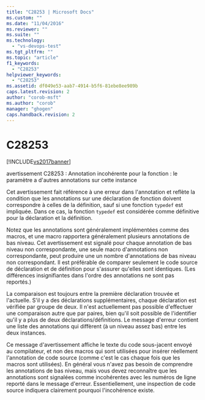 ```yaml
---
title: "C28253 | Microsoft Docs"
ms.custom: ""
ms.date: "11/04/2016"
ms.reviewer: ""
ms.suite: ""
ms.technology: 
  - "vs-devops-test"
ms.tgt_pltfrm: ""
ms.topic: "article"
f1_keywords: 
  - "C28253"
helpviewer_keywords: 
  - "C28253"
ms.assetid: df049e53-aab7-4914-b5f6-81ebe8ee989b
caps.latest.revision: 2
author: "corob-msft"
ms.author: "corob"
manager: "ghogen"
caps.handback.revision: 2
---
```

# C28253
[!INCLUDE[vs2017banner](../code-quality/includes/vs2017banner.md)]

avertissement C28253 : Annotation incohérente pour la fonction : le paramètre a d'autres annotations sur cette instance  
  
 Cet avertissement fait référence à une erreur dans l'annotation et reflète la condition que les annotations sur une déclaration de fonction doivent correspondre à celles de la définition, sauf si une fonction `typedef` est impliquée.  Dans ce cas, la fonction `typedef` est considérée comme définitive pour la déclaration et la définition.  
  
 Notez que les annotations sont généralement implémentées comme des macros, et une macro rapportera généralement plusieurs annotations de bas niveau.  Cet avertissement est signalé pour chaque annotation de bas niveau non correspondante, une seule macro d'annotations non correspondante, peut produire une un nombre d'annotations de bas niveau non correspondant.  Il est préférable de comparer seulement le code source de déclaration et de définition pour s'assurer qu'elles sont identiques. \(Les différences insignifiantes dans l'ordre des annotations ne sont pas reportés.\)  
  
 La comparaison est toujours entre la première déclaration trouvée et l'actuelle.  S'il y a des déclarations supplémentaires, chaque déclaration est vérifiée par groupe de deux.  Il n'est actuellement pas possible d'effectuer une comparaison autre que par paires, bien qu'il soit possible de l'identifier qu'il y a plus de deux déclarations\/définitions.  Le message d'erreur contient une liste des annotations qui diffèrent \(à un niveau assez bas\) entre les deux instances.  
  
 Ce message d'avertissement affiche le texte du code sous\-jacent envoyé au compilateur, et non des macros qui sont utilisées pour insérer réellement l'annotation de code source \(comme c'est le cas chaque fois que les macros sont utilisées\).  En général vous n'avez pas besoin de comprendre les annotations de bas niveau, mais vous devez reconnaître que les annotations sont signalées comme incohérentes avec les numéros de ligne reporté dans le message d'erreur.  Essentiellement, une inspection de code source indiquera clairement pourquoi l'incohérence existe.